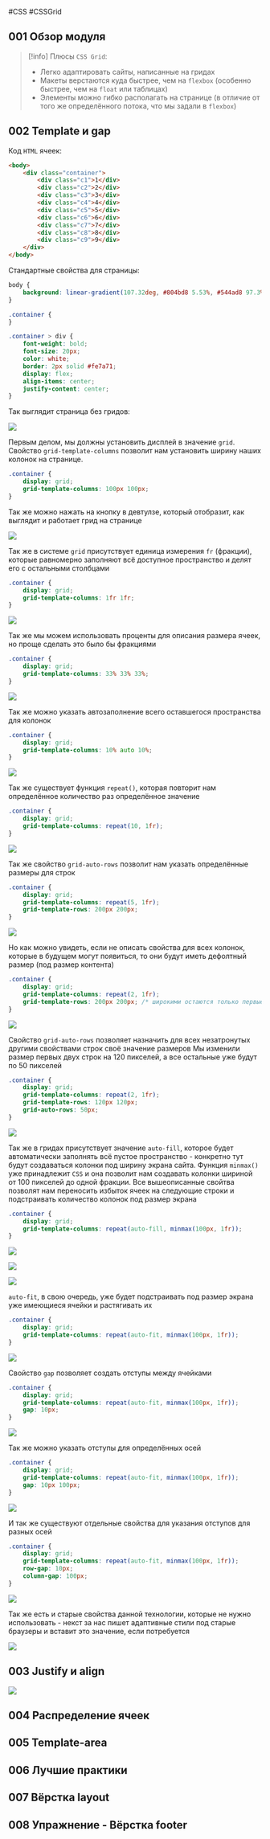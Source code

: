 #CSS #CSSGrid 

## 001 Обзор модуля

>[!info] Плюсы `CSS Grid`:
> - Легко адаптировать сайты, написанные на гридах
> - Макеты верстаются куда быстрее, чем на `flexbox` (особенно быстрее, чем на `float` или таблицах)
> - Элементы можно гибко располагать на странице (в отличие от того же определённого потока, что мы задали в `flexbox`)

## 002 Template и gap

Код `HTML` ячеек:

```HTML
<body>
	<div class="container">
		<div class="c1">1</div>
		<div class="c2">2</div>
		<div class="c3">3</div>
		<div class="c4">4</div>
		<div class="c5">5</div>
		<div class="c6">6</div>
		<div class="c7">7</div>
		<div class="c8">8</div>
		<div class="c9">9</div>
	</div>
</body>
```

Стандартные свойства для страницы:

```CSS
body {
	background: linear-gradient(107.32deg, #804bd8 5.53%, #544ad8 97.3%);
}

.container {
}

.container > div {
	font-weight: bold;
	font-size: 20px;
	color: white;
	border: 2px solid #fe7a71;
	display: flex;
	align-items: center;
	justify-content: center;
}
```

Так выглядит страница без гридов:

![](_png/Pasted%20image%2020230118103706.png)

Первым делом, мы должны установить дисплей в значение `grid`. 
Свойство `grid-template-columns` позволит нам установить ширину наших колонок на странице. 

```CSS
.container {
	display: grid;
	grid-template-columns: 100px 100px;
}
```

Так же можно нажать на кнопку в девтулзе, который отобразит, как выглядит и работает грид на странице

![](_png/Pasted%20image%2020230118103743.png)

Так же в системе `grid` присутствует единица измерения `fr` (фракции), которые равномерно заполняют всё доступное пространство и делят его с остальными столбцами

```CSS
.container {
	display: grid;
	grid-template-columns: 1fr 1fr;
}
```

![](_png/Pasted%20image%2020230118103818.png)

Так же мы можем использовать проценты для описания размера ячеек, но проще сделать это было бы фракциями

```CSS
.container {
	display: grid;
	grid-template-columns: 33% 33% 33%;
}
```

![](_png/Pasted%20image%2020230118115338.png)

Так же можно указать автозаполнение всего оставшегося пространства для колонок 

```CSS
.container {
	display: grid;
	grid-template-columns: 10% auto 10%;
}
```

![](_png/Pasted%20image%2020230118115434.png)

Так же существует функция `repeat()`, которая повторит нам определённое количество раз определённое значение

```CSS
.container {
	display: grid;
	grid-template-columns: repeat(10, 1fr);
}
```

![](_png/Pasted%20image%2020230118115557.png)

Так же свойство `grid-auto-rows` позволит нам указать определённые размеры для строк

```CSS
.container {
	display: grid;
	grid-template-columns: repeat(5, 1fr);
	grid-template-rows: 200px 200px;
}
```

![](_png/Pasted%20image%2020230118115749.png)

Но как можно увидеть, если не описать свойства для всех колонок, которые в будущем могут появиться, то они будут иметь дефолтный размер (под размер контента)

```CSS
.container {
	display: grid;
	grid-template-columns: repeat(2, 1fr);
	grid-template-rows: 200px 200px; /* широкими остаются только первые две колонки */
}
```

![](_png/Pasted%20image%2020230118115859.png)

Свойство `grid-auto-rows` позволяет назначить для всех незатронутых другими свойствами строк своё значение размеров
Мы изменили размер первых двух строк на 120 пикселей, а все остальные уже будут по 50 пикселей

```CSS
.container {
	display: grid;
	grid-template-columns: repeat(2, 1fr);
	grid-template-rows: 120px 120px;
	grid-auto-rows: 50px;
}
```

![](_png/Pasted%20image%2020230118120201.png)

Так же в гридах присутствует значение `auto-fill`, которое будет автоматически заполнять всё пустое пространство - конкретно тут будут создаваться колонки под ширину экрана сайта.
Функция `minmax()` уже принадлежит `CSS` и она позволит нам создавать колонки шириной от 100 пикселей до одной фракции.
Все вышеописанные свойтва позволят нам переносить избыток ячеек на следующие строки и подстраивать количество колонок под размер экрана

```CSS
.container {
	display: grid;
	grid-template-columns: repeat(auto-fill, minmax(100px, 1fr));
}
```

![](_png/Pasted%20image%2020230118120755.png)

![](_png/Pasted%20image%2020230118120759.png)

![](_png/Pasted%20image%2020230118120801.png)

`auto-fit`, в свою очередь, уже будет подстраивать под размер экрана уже имеющиеся ячейки и растягивать их 

```CSS
.container {
	display: grid;
	grid-template-columns: repeat(auto-fit, minmax(100px, 1fr));
}
```

![](_png/Pasted%20image%2020230118120952.png)

Свойство `gap` позволяет создать отступы между ячейками

```CSS
.container {
	display: grid;
	grid-template-columns: repeat(auto-fit, minmax(100px, 1fr));
	gap: 10px;
}
```

![](_png/Pasted%20image%2020230118121509.png)

Так же можно указать отступы для определённых осей

```CSS
.container {
	display: grid;
	grid-template-columns: repeat(auto-fit, minmax(100px, 1fr));
	gap: 10px 100px;
}
```

![](_png/Pasted%20image%2020230118121602.png)

И так же существуют отдельные свойства для указания отступов для разных осей

```CSS
.container {
	display: grid;
	grid-template-columns: repeat(auto-fit, minmax(100px, 1fr));
	row-gap: 10px;
	column-gap: 100px;
}
```
![](_png/Pasted%20image%2020230118121710.png)

Так же есть и старые свойства данной технологии, которые не нужно использовать - некст за нас пишет адаптивные стили под старые браузеры и вставит это значение, если потребуется

![](_png/Pasted%20image%2020230118121847.png)

## 003 Justify и align



![](_png/Pasted%20image%2020230118124600.png)























## 004 Распределение ячеек










## 005 Template-area










## 006 Лучшие практики










## 007 Вёрстка layout










## 008 Упражнение - Вёрстка footer












